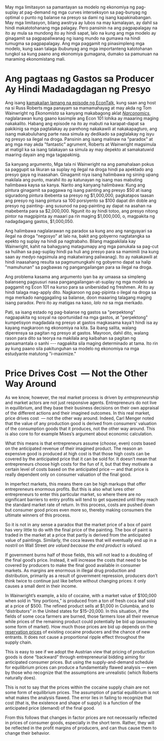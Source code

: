 May mga limitasyon sa pamantayan sa modelo ng ekonomiya ng pag-suplay at pag-demand ng mga curves interseksyon sa pag-bunyag ng optimal o punto ng balanse na presyo sa dami ng isang kapakinabangan. May mga limitasyon, bilang awstrya ay lubos na may kamalayan, ay dahil sa hindi makatotohanang mga palagay. Pero pansinin na ang pagpapalagay na ito ay mula sa mundong ito ay hindi sapat, lalo na kung ang mga modelo ay ginagamit sa pagpapaliwanag ng isang mundo na gumawa na hindi tumugma sa pagpapalagay. Ang mga paggamit ng pinasimpleng mga modelo, kung saan talaga ibubunyag ang mga importanteng katotohanan tungkol sa kung paano ang ekonomiya gumagana, dumako sa pamunuan na maraming ekonomistang mali.

# Ang pagtaas ng Gastos sa Producer Ay Hindi Madadagdagan ng Presyo

Ang isang [kamakailan lamang na episode ng EconTalk](http://www.econtalk.org/archives/2017/02/tom*wainwright.html), kung saan ang host na si Russ Roberts mga panayam sa mamamahayag at may akda ng Tom Wainwright ng *Ekonomista* sa kanyang makabagong aklat *[Narconomics](https://www.amazon.com/Narconomics-How-Run-Drug-Cartel/dp/1610395832/?tag=misesinsti-20)*, naglalarawan kung gaano kasimple ang Econ 101 lohika ay maaaring maging nakakalito. Habang ang episode na ito ay mabuti na karapat-dapat sa pakikinig sa mga pagtalakay ay parehong nakakawili at nakakapagturo, ang isang makabuluhang parte nasa simula ay dedikado sa pagtalakay ng isyu ng presyo sa ilegal na droga. Pansinin ang isang malinaw na "paradox" at ang mga may akda "fantastic" agrument, Roberts at Wainwright magsimula at matigil ka sa isang talakayan sa simula ay may depekto at samakatuwid maaring dayain ang mga tagapakinig.

Sa kanyang argumento, Mga tala ni Wainwright na ang pamahalaan pokus sa paggupit sa likuran sa suplay ng ilegal na droga hindi pa apektado ang presyo gaya ng inaasahan. Ginagamit niya isang halimbawa ng sining upang makilala ang punto, marahil ito ay katunayan ng isang mas mabuting halimbawa kaysa sa kanya. Narito ang kanyang halimbawa: Kung ang pintura ginagamit sa paggawa ng isang painting ang presyo $50 at isang siguradong pintura ibebenta sa presyo ng $1,000,000, pagkatapos taasan ang presyo ng isang pintura sa 100 porsiyento sa $100 dapat din doble ang presyo ng painting- ang susunod na pag-painting ay dapat na asahan na mabebenta para sa $2,000,000. Ngunit ito ay hindi totoo, ang presyo nitong pintor na magpipinta ay maaari pa rin maging $1,000,000, o, magpakita ng nadagdagang gastos, $1,000,050.

Ang halimbawa naglalarawan ng paradox sa kung ano ang nangyayari sa ilegal na droga "negosyo" at lalo na, bakit ang gobyerno nagtatangka sa epekto ng suplay na hindi pa nagtrabaho. Bilang magpakilala kay Wainwright, kahit na bahagyang matagumapy ang mga panukala sa pag-cut sa hulihan sa pag-suplay hindi pa huli ang presyo para sa mamimili (na kung saan ay medyo nagsimula ang makatwirang paliwanag). Ito ay nakakawili at hindi inaasahang resulta sa pagmumungkahi ng gobyerno dapat sa halip "mamuhunan" sa pagbawas ng pangangailangan para sa ilegal na droga.

Ang problema kasama ang argumento iyan ba ay umaasa sa simpleng balanseng pagsusuri nasa pangangailangan-at-suplay ng mga modelo sa paggamit ng Econ 101 na kurso para sa unibersidad ng freshmen. At ito ay hindi talaga mag-apply dito. Nagkaroon ng pag-pipinta o ilegal na droga sa mga merkado nanggagaling sa balanse, doon maaaring talagang maging isang paradox. Pero ito ay matigas na kaso, *lalo na* sa mga merkado.

Pati, sa isang estado ng pag-balanse ng gastos sa "perpektong" nagpapakita ng sosyal na oportunidad na mga gastos, at "perpektong" kumpetisyon magdadala ng presyo at gastos magkasama kaya't hindi isa ay kayang magkaroon ng ekonomiya na kita. Sa ibang salita, walang diperensya sa pagitan ng presyo at gastos. Mayroon, dahil dito, walang rason para dito sa teorya na makilala ang kaibahan sa pagitan ng pansamantala o sanhi \--- nagpakita sila maging determinado at tama. Ito rin ay kung paano sila pakitunguhan sa modelo ng ekonomiya na mga estudyante matutong "i-maximize."

# Price Drives Cost  — Not the Other Way Around

As we know, however, the real market process is driven by *entrepreneurship* and market actors are not just responsive agents. Entrepreneurs do not live in equilibrium, and they base their business decisions on their own appraisal of the different actions and their imagined outcomes. In this real market, price drives cost  — not the other way around. Indeed, Carl Menger noted that the value of any production good is derived from consumers’ valuation of the consumption goods that it produces, not the other way around. This is also core to for example Mises’s argument about economic calculation.

What this means is that entrepreneurs assume (*choose*, even) costs based on the anticipated revenue of their imagined product. The reason an expensive good is produced at high cost is that those high costs can be covered by the anticipated price that it can be sold for. It doesn’t mean that entrepreneurs choose high costs for the fun of it, but that they motivate a certain level of costs based on the anticipated price — and that price is really dependent only on consumer valuation of the final good.

In imperfect markets, this means there can be high markups that offer entrepreneurs enormous profits. But this is also what lures other entrepreneurs to enter this particular market, so where there are no significant barriers to entry profits will tend to get squeezed until they reach the standard market rate of return. In this process, costs are pushed down but consumer good prices even more so, thereby making consumers the ultimate winners of this process.

So it is not in any sense a paradox that the market price of a box of paint has very little to do with the final price of the painting. The box of paint is traded in the market at a price that partly is derived from the anticipated value of paintings. Similarly, the coca leaves that will eventually end up in a nostril on Wall Street *are valued because the end product is valued.*

If government burns half of those fields, this will not lead to a doubling of the final good’s price. Instead, it will increase the costs that need to be covered by producers to make the final good available in consumer markets. As margins are enormous in illegal drug production and distribution, primarily as a result of government repression, producers don’t think twice to continue just like before without changing prices: it only causes a small dent in their income.

In Wainwright’s example, a kilo of cocaine, with a market value of $100,000 when sold in “tiny portions,” is produced from a ton of fresh coca leaf sold at a price of $500. The refined product sells at $1,000 in Columbia, and to “distributors” in the United states for $15–20,000. In this situation, if the fields of some coca farmers are burned, those farmers lose all their revenue while prices of the remaining product could potentially be bid up (assuming some form of market). How much those prices are bid up depends on the [reservation prices](https://en.wikipedia.org/wiki/Reservation*price) of existing cocaine producers and the chance of new entrants. It does not cause a proportional ripple effect throughout the supply chain.

This is easy to see if we adopt the Austrian view that pricing of production goods is done “backward” through entrepreneurial bidding aiming for anticipated consumer prices. But using the supply-and-demand schedule for equilibrium prices can produce a fundamentally flawed analysis — even by those who recognize that the assumptions are unrealistic (which Roberts naturally does).

This is not to say that the prices within the cocaine supply chain are not some form of equilibrium prices. The assumption of partial equilibrium is not what makes the analysis flawed. The error lies in failing to recognize that cost (that is, the existence and shape of supply) is a function of the anticipated price (demand) of the final good.

From this follows that changes in factor prices are not necessarily reflected in prices of consumer goods, especially in the short term. Rather, they will be reflected in the profit margins of producers, and can thus cause them to change their behavior.